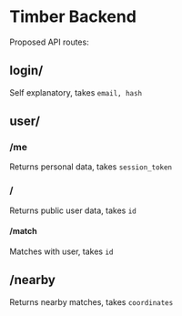 # Timber Backend

Proposed API routes:

## login/
Self explanatory, takes `email, hash`

## user/

### /me
Returns personal data, takes `session_token`

### /<id>
Returns public user data, takes `id`

#### /match
Matches with user, takes `id`

## /nearby
Returns nearby matches, takes `coordinates`

